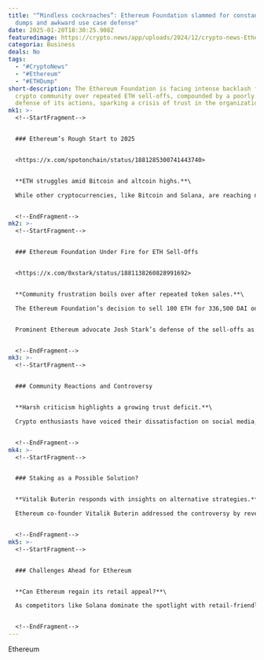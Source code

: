 ```yaml
---
title: "“Mindless cockroaches”: Ethereum Foundation slammed for constant ETH
  dumps and awkward use case defense"
date: 2025-01-20T18:30:25.908Z
featuredimage: https://crypto.news/app/uploads/2024/12/crypto-news-Ethereum-dollars-option02-1380x820.webp
categoria: Business
deals: No
tags:
  - "#CryptoNews"
  - "#Ethereum"
  - "#ETHDump"
short-description: The Ethereum Foundation is facing intense backlash from the
  crypto community over repeated ETH sell-offs, compounded by a poorly received
  defense of its actions, sparking a crisis of trust in the organization.
mk1: >-
  <!--StartFragment-->


  ### Ethereum’s Rough Start to 2025


  <https://x.com/spotonchain/status/1881285300741443740>


  **ETH struggles amid Bitcoin and altcoin highs.**\

  While other cryptocurrencies, like Bitcoin and Solana, are reaching new milestones, Ethereum has faced challenges in gaining retail traction. After a brief rally to $4,000 in December 2024, ETH has dipped again, still far from its all-time high of $4,878. Critics argue that Ethereum’s scaling efforts and network upgrades have failed to capture the enthusiasm of everyday investors.


  <!--EndFragment-->
mk2: >-
  <!--StartFragment-->


  ### Ethereum Foundation Under Fire for ETH Sell-Offs


  <https://x.com/0xstark/status/1881138260828991692>


  **Community frustration boils over after repeated token sales.**\

  The Ethereum Foundation’s decision to sell 100 ETH for 336,500 DAI on January 20 added to a series of sell-offs totaling over $670,000 in just three weeks. While these sales fund operational expenses, the timing and public nature of the transactions have drawn sharp criticism.


  Prominent Ethereum advocate Josh Stark’s defense of the sell-offs as “using ETH” only fueled community anger, with many labeling the explanation tone-deaf and dismissive.


  <!--EndFragment-->
mk3: >-
  <!--StartFragment-->


  ### Community Reactions and Controversy


  **Harsh criticism highlights a growing trust deficit.**\

  Crypto enthusiasts have voiced their dissatisfaction on social media, calling the Foundation’s actions embarrassing and counterproductive. One user pointedly remarked, “Dumping ETH as your first use case? I can’t even right now.” Others questioned the urgency and transparency of the sales, labeling the Foundation’s behavior as shortsighted.


  <!--EndFragment-->
mk4: >-
  <!--StartFragment-->


  ### Staking as a Possible Solution?


  **Vitalik Buterin responds with insights on alternative strategies.**\

  Ethereum co-founder Vitalik Buterin addressed the controversy by revealing that the Foundation is exploring staking as an alternative to selling ETH. However, concerns about regulatory uncertainty and the implications of network hard forks have prevented staking so far. This acknowledgment signals a possible shift in strategy, but the community remains skeptical.


  <!--EndFragment-->
mk5: >-
  <!--StartFragment-->


  ### Challenges Ahead for Ethereum


  **Can Ethereum regain its retail appeal?**\

  As competitors like Solana dominate the spotlight with retail-friendly products and meme coin mania, Ethereum must navigate a path that balances scalability and community trust. Repeated sell-offs and PR missteps risk alienating investors, making it critical for Ethereum to rebuild confidence in its vision and leadership.


  <!--EndFragment-->
---
```

<!--StartFragment-->

Ethereum

<!--EndFragment-->